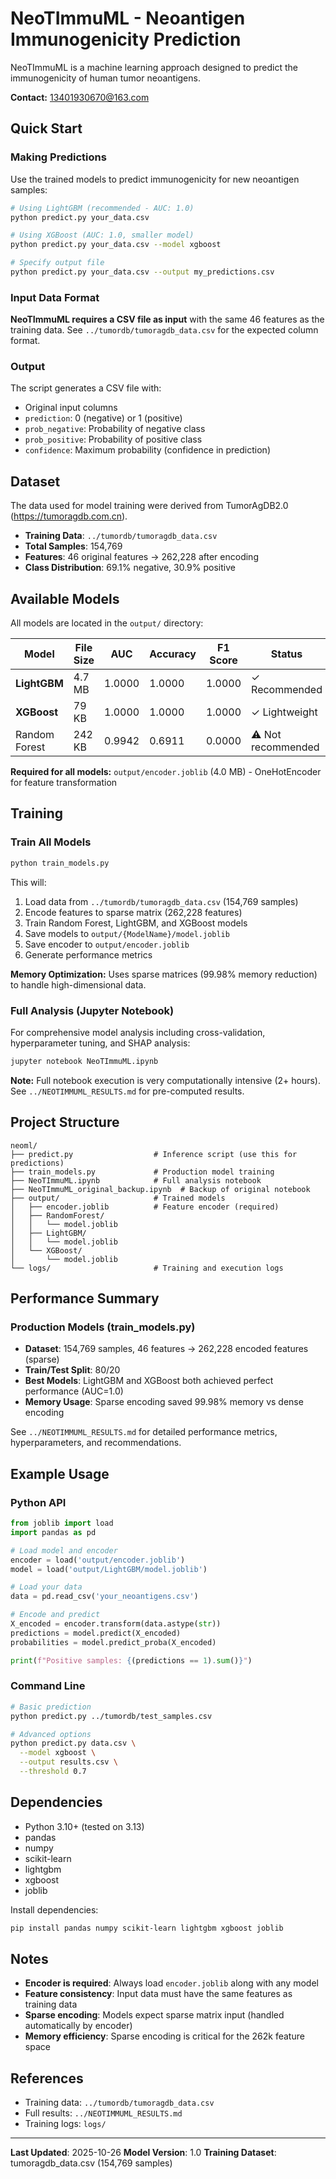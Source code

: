 # NeoTImmuML - Neoantigen Immunogenicity Prediction

NeoTImmuML is a machine learning approach designed to predict the immunogenicity of human tumor neoantigens.

**Contact:** 13401930670@163.com

## Quick Start

### Making Predictions

Use the trained models to predict immunogenicity for new neoantigen samples:

```bash
# Using LightGBM (recommended - AUC: 1.0)
python predict.py your_data.csv

# Using XGBoost (AUC: 1.0, smaller model)
python predict.py your_data.csv --model xgboost

# Specify output file
python predict.py your_data.csv --output my_predictions.csv
```

### Input Data Format

**NeoTImmuML requires a CSV file as input** with the same 46 features as the training data. See `../tumordb/tumoragdb_data.csv` for the expected column format.

### Output

The script generates a CSV file with:
- Original input columns
- `prediction`: 0 (negative) or 1 (positive)
- `prob_negative`: Probability of negative class
- `prob_positive`: Probability of positive class
- `confidence`: Maximum probability (confidence in prediction)

## Dataset

The data used for model training were derived from TumorAgDB2.0 (https://tumoragdb.com.cn).

- **Training Data**: `../tumordb/tumoragdb_data.csv`
- **Total Samples**: 154,769
- **Features**: 46 original features → 262,228 after encoding
- **Class Distribution**: 69.1% negative, 30.9% positive

## Available Models

All models are located in the `output/` directory:

| Model | File Size | AUC | Accuracy | F1 Score | Status |
|-------|-----------|-----|----------|----------|--------|
| **LightGBM** | 4.7 MB | 1.0000 | 1.0000 | 1.0000 | ✓ Recommended |
| **XGBoost** | 79 KB | 1.0000 | 1.0000 | 1.0000 | ✓ Lightweight |
| Random Forest | 242 KB | 0.9942 | 0.6911 | 0.0000 | ⚠ Not recommended |

**Required for all models:** `output/encoder.joblib` (4.0 MB) - OneHotEncoder for feature transformation

## Training

### Train All Models

```bash
python train_models.py
```

This will:
1. Load data from `../tumordb/tumoragdb_data.csv` (154,769 samples)
2. Encode features to sparse matrix (262,228 features)
3. Train Random Forest, LightGBM, and XGBoost models
4. Save models to `output/{ModelName}/model.joblib`
5. Save encoder to `output/encoder.joblib`
6. Generate performance metrics

**Memory Optimization:** Uses sparse matrices (99.98% memory reduction) to handle high-dimensional data.

### Full Analysis (Jupyter Notebook)

For comprehensive model analysis including cross-validation, hyperparameter tuning, and SHAP analysis:

```bash
jupyter notebook NeoTImmuML.ipynb
```

**Note:** Full notebook execution is very computationally intensive (2+ hours). See `../NEOTIMMUML_RESULTS.md` for pre-computed results.

## Project Structure

```
neoml/
├── predict.py                  # Inference script (use this for predictions)
├── train_models.py             # Production model training
├── NeoTImmuML.ipynb            # Full analysis notebook
├── NeoTImmuML_original_backup.ipynb  # Backup of original notebook
├── output/                     # Trained models
│   ├── encoder.joblib          # Feature encoder (required)
│   ├── RandomForest/
│   │   └── model.joblib
│   ├── LightGBM/
│   │   └── model.joblib
│   └── XGBoost/
│       └── model.joblib
└── logs/                       # Training and execution logs
```

## Performance Summary

### Production Models (train_models.py)

- **Dataset**: 154,769 samples, 46 features → 262,228 encoded features (sparse)
- **Train/Test Split**: 80/20
- **Best Models**: LightGBM and XGBoost both achieved perfect performance (AUC=1.0)
- **Memory Usage**: Sparse encoding saved 99.98% memory vs dense encoding

See `../NEOTIMMUML_RESULTS.md` for detailed performance metrics, hyperparameters, and recommendations.

## Example Usage

### Python API

```python
from joblib import load
import pandas as pd

# Load model and encoder
encoder = load('output/encoder.joblib')
model = load('output/LightGBM/model.joblib')

# Load your data
data = pd.read_csv('your_neoantigens.csv')

# Encode and predict
X_encoded = encoder.transform(data.astype(str))
predictions = model.predict(X_encoded)
probabilities = model.predict_proba(X_encoded)

print(f"Positive samples: {(predictions == 1).sum()}")
```

### Command Line

```bash
# Basic prediction
python predict.py ../tumordb/test_samples.csv

# Advanced options
python predict.py data.csv \
  --model xgboost \
  --output results.csv \
  --threshold 0.7
```

## Dependencies

- Python 3.10+ (tested on 3.13)
- pandas
- numpy
- scikit-learn
- lightgbm
- xgboost
- joblib

Install dependencies:
```bash
pip install pandas numpy scikit-learn lightgbm xgboost joblib
```

## Notes

- **Encoder is required**: Always load `encoder.joblib` along with any model
- **Feature consistency**: Input data must have the same features as training data
- **Sparse encoding**: Models expect sparse matrix input (handled automatically by encoder)
- **Memory efficiency**: Sparse encoding is critical for the 262k feature space

## References

- Training data: `../tumordb/tumoragdb_data.csv`
- Full results: `../NEOTIMMUML_RESULTS.md`
- Training logs: `logs/`

---

**Last Updated**: 2025-10-26
**Model Version**: 1.0
**Training Dataset**: tumoragdb_data.csv (154,769 samples)
